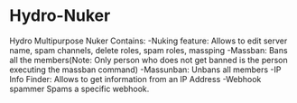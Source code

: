 # Hydro-Nuker
Hydro
Multipurpose Nuker
Contains:
-Nuking feature:
Allows to edit server name, spam channels, delete roles, spam roles, massping
-Massban:
Bans all the members(Note: Only person who does not get banned is the person executing the massban command)
-Massunban:
Unbans all members
-IP Info Finder:
Allows to get information from an IP Address
-Webhook spammer
Spams a specific webhook.
